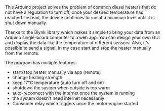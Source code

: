 This  Arduino project solves the problem of common diesel heaters that do not have a regulation to turn off, once your desired temperature has reached. Instead, the device continues to run at a minimum level until it is shut down manually.

Thanks to the Blynk library which makes it simple to bring your data from an Arduino single-board computer to a web app.
You can design your own GUI and display the data like the temperature of different sensors. Also, it's possible to send a signal. In my case start and stop the heater manually from the remote.

The program has multiple features:
- start/stop heater manually via app (remote)
- change heating strength
- keep 17°C temperature (auto turn off and on)
- shutdown the system when outside is too warm
- auto-reconnect with the internet once the system is running
- the system doesn't need internet necessarily
- Consumer relay which triggers once the motor engine started
